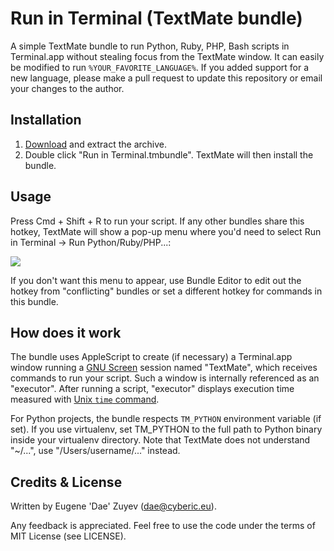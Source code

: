 Run in Terminal (TextMate bundle)
=======================================================================
A simple TextMate bundle to run Python, Ruby, PHP, Bash scripts in Terminal.app without stealing focus from the TextMate window. It can easily be modified to run `%YOUR_FAVORITE_LANGUAGE%`. If you added support for a new language, please make a pull request to update this repository or email your changes to the author.

Installation
-----------------------------------------------------------------------
1. [Download](https://github.com/Cyberic/Run-in-Terminal-Bundle/archive/master.zip) and extract the archive.
2. Double click "Run in Terminal.tmbundle". TextMate will then install the bundle.

Usage
-----------------------------------------------------------------------
Press Cmd + Shift + R to run your script. If any other bundles share this hotkey, TextMate will show a pop-up menu where you'd need to select Run in Terminal → Run Python/Ruby/PHP...:

![](http://www.imagocentre.com/images/111/textmate_popup_menu_502.jpg)

If you don't want this menu to appear, use Bundle Editor to edit out the hotkey from "conflicting" bundles or set a different hotkey for commands in this bundle.

How does it work
-----------------------------------------------------------------------
The bundle uses AppleScript to create (if necessary) a Terminal.app window running a [GNU Screen](http://en.wikipedia.org/wiki/GNU_Screen) session named "TextMate", which receives commands to run your script. Such a window is internally referenced as an "executor". After running a script, "executor" displays execution time measured with [Unix `time` command](http://en.wikipedia.org/wiki/Time_%28Unix%29).

For Python projects, the bundle respects `TM_PYTHON` environment variable (if set). If you use virtualenv, set TM_PYTHON to the full path to Python binary inside your virtualenv directory. Note that TextMate does not understand "~/...", use "/Users/username/..." instead.

Credits & License
------------------------------------------------------------------------
Written by Eugene 'Dae' Zuyev (dae@cyberic.eu).

Any feedback is appreciated. Feel free to use the code under the terms of MIT License (see LICENSE).